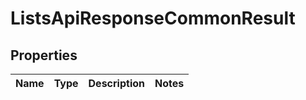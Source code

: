 

# ListsApiResponseCommonResult


## Properties

| Name | Type | Description | Notes |
|------------ | ------------- | ------------- | -------------|



